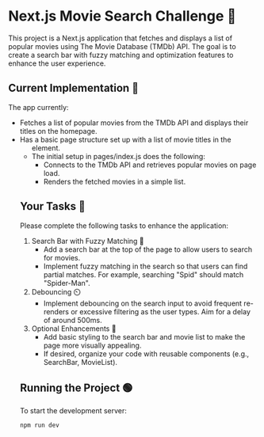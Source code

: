 # Next.js Movie Search Challenge 🎥

This project is a Next.js application that fetches and displays a list of popular movies using The Movie Database (TMDb) API. The goal is to create a search bar with fuzzy matching and optimization features to enhance the user experience.

## Current Implementation 👷
The app currently:

- Fetches a list of popular movies from the TMDb API and displays their titles on the homepage.
- Has a basic page structure set up with a list of movie titles in the <ul> element.
- The initial setup in pages/index.js does the following:
    - Connects to the TMDb API and retrieves popular movies on page load.
    - Renders the fetched movies in a simple list.

## Your Tasks 📑
Please complete the following tasks to enhance the application:

1. Search Bar with Fuzzy Matching 🔎
    - Add a search bar at the top of the page to allow users to search for movies.
    - Implement fuzzy matching in the search so that users can find partial matches. For example, searching "Spid" should match "Spider-Man".
2. Debouncing ⏲️
    - Implement debouncing on the search input to avoid frequent re-renders or excessive filtering as the user types. Aim for a delay of around 500ms.
3. Optional Enhancements 💄
    - Add basic styling to the search bar and movie list to make the page more visually appealing.
    - If desired, organize your code with reusable components (e.g., SearchBar, MovieList).

## Running the Project 🟢
To start the development server:
```
npm run dev
```

